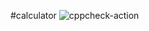 #calculator
![cppcheck-action](https://github.com/99002786/act2/workflows/cppcheck-action/badge.svg)
